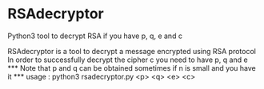 # RSAdecryptor
Python3 tool to decrypt RSA if you have p, q, e and c

RSAdecryptor is a tool to decrypt a message encrypted using RSA protocol
In order to successfully decrypt the cipher c you need to have p, q and e
*** Note that p and q can be obtained sometimes if n is small and you have it ***
usage : python3 rsadecryptor.py \<p\> \<q\> \<e\> \<c\>
